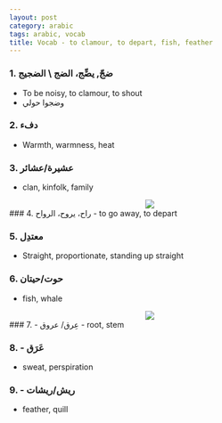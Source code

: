 ```yaml
---
layout: post
category: arabic
tags: arabic, vocab
title: Vocab - to clamour, to depart, fish, feather
---
```


### 1. ضجّ, يضِّج، الضج \ الضجيج
- To be noisy, to clamour, to shout
- وضجوا حولي

### 2. دفء
- Warmth, warmness, heat

### 3. عشيرة/عشائر
- clan, kinfolk, family
<center> <img src = "{{baseurl}}/assets/img/posts/arabic/ashira.jpg">
</center>
### 4. راح، يروح، الرواح
- to go away, to depart

### 5. معتدِل
- Straight, proportionate, standing up straight

### 6. حوت/حيتان

- fish, whale
<center> <img src = "{{baseurl}}/assets/img/posts/arabic/hut.jpg">
</center>
### 7. - عِرق/ عروق
- root, stem

### 8. - عَرَق
- sweat, perspiration 

### 9. - ريش/ريشات

- feather, quill
